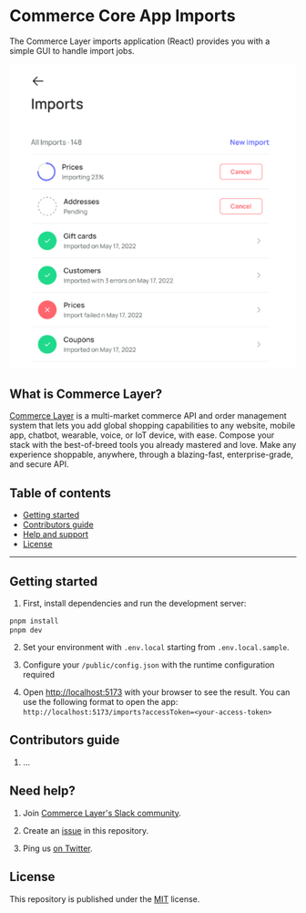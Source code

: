 # Commerce Core App Imports

The Commerce Layer imports application (React) provides you with a simple GUI to handle import jobs.

![Commerce Layer Cart demo](./docs/imports.png)

## What is Commerce Layer?

[Commerce Layer](https://commercelayer.io) is a multi-market commerce API and order management system that lets you add global shopping capabilities to any website, mobile app, chatbot, wearable, voice, or IoT device, with ease. Compose your stack with the best-of-breed tools you already mastered and love. Make any experience shoppable, anywhere, through a blazing-fast, enterprise-grade, and secure API.

## Table of contents

- [Getting started](#getting-started)
- [Contributors guide](#contributors-guide)
- [Help and support](#need-help)
- [License](#license)

---

## Getting started

1. First, install dependencies and run the development server:

```
pnpm install
pnpm dev
```

2. Set your environment with `.env.local` starting from `.env.local.sample`.

3. Configure your `/public/config.json` with the runtime configuration required

4. Open [http://localhost:5173](http://localhost:5173) with your browser to see the result. You can use the following format to open the app: `http://localhost:5173/imports?accessToken=<your-access-token>`

## Contributors guide

1. ...

## Need help?

1. Join [Commerce Layer's Slack community](https://slack.commercelayer.app).

2. Create an [issue](https://github.com/commercelayer/commercelayer-cart/issues) in this repository.

3. Ping us [on Twitter](https://twitter.com/commercelayer).

## License

This repository is published under the [MIT](LICENSE) license.
